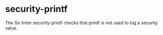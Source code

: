 # security-printf

The Go linter security-printf checks that printf is not used to
log a security value. 